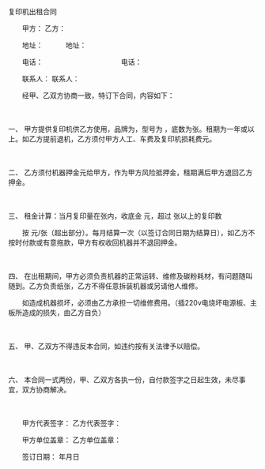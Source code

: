 



复印机出租合同



 

　　甲方： 乙方：

　　地址：　　　 地址：

　　电话：　　　　　　　　　　　 电话：

　　联系人： 联系人：　　

　　经甲、乙双方协商一致，特订下合同，内容如下：

　　

一、
甲方提供复印机供乙方使用，品牌为，型号为 ，底数为张。租期为一年或以上。如乙方提前退机，乙方须付甲方人工、车费及复印机损耗费元。

　　

二、
乙方须付机器押金元给甲方，作为甲方风险抵押金，租期满后甲方退回乙方押金。

　　

三、
租金计算：当月复印量在张内，收底金 元，超过 张以上的复印数

　　按 元/张（超出部分）。每月结算一次（以签订合同日期为结算日），如乙方不按时付款或有意拖款，甲方有权收回机器并不退回押金。

　　

四、
在出租期间，甲方必须负责机器的正常运转、维修及碳粉耗材，有问题随叫随到。乙方负责纸张，乙方不得任意拆装机器或另请他人维修。

　　如造成机器损坏，必须由乙方承担一切维修费用。（插220v电烧坏电源板、主板所造成的损失，由乙方自负）

　　

五、
甲、乙双方不得违反本合同，如违约按有关法律予以赔偿。

　　

六、
本合同一式两份，甲、乙双方各执一份，自付款签字之日起生效，未尽事宜，双方协商解决。　

　　　

　　甲方代表签字： 乙方代表签字：　　

　　甲方单位盖章： 乙方单位盖章：　　

　　签订日期： 年月日